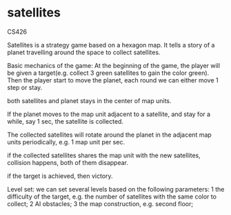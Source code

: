 # satellites
CS426

Satellites is a strategy game based on a hexagon map. It tells a story of a planet travelling around the space to collect satellites.

Basic mechanics of the game:
At the beginning of the game, the player will be given a target(e.g. collect 3 green satellites to gain the color green). Then the player start to move the planet, each round we can either move 1 step or stay.

both satellites and planet stays in the center of map units.

If the planet moves to the map unit adjacent to a satellite, and stay for a while, say 1 sec, the satellite is collected.

The collected satellites will rotate around the planet in the adjacent map units periodically, e.g. 1 map unit per sec.

if the collected satellites shares the map unit with the new satellites, collision happens, both of them disappear.

if the target is achieved, then victory.

Level set:
we can set several levels based on the following parameters:
1  the difficulty of the target, e.g. the number of satellites with the same color to collect;
2  AI obstacles;
3 the map construction, e.g. second floor;
